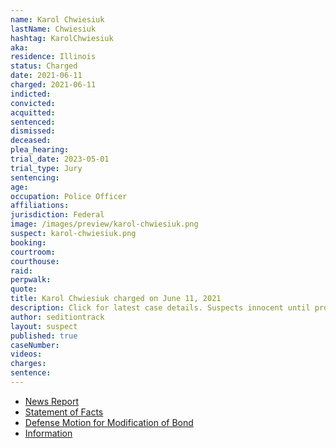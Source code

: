 ```yaml
---
name: Karol Chwiesiuk
lastName: Chwiesiuk
hashtag: KarolChwiesiuk
aka:
residence: Illinois
status: Charged
date: 2021-06-11
charged: 2021-06-11
indicted:
convicted:
acquitted:
sentenced:
dismissed:
deceased:
plea_hearing:
trial_date: 2023-05-01
trial_type: Jury
sentencing:
age:
occupation: Police Officer
affiliations:
jurisdiction: Federal
image: /images/preview/karol-chwiesiuk.png
suspect: karol-chwiesiuk.png
booking:
courtroom:
courthouse:
raid:
perpwalk:
quote:
title: Karol Chwiesiuk charged on June 11, 2021
description: Click for latest case details. Suspects innocent until proven guilty.
author: seditiontrack
layout: suspect
published: true
caseNumber: 
videos:
charges:
sentence:
---
```

- [News Report](https://chicago.cbslocal.com/2021/06/11/cpd-officer-charged-capitol-riot/)
- [Statement of Facts](https://www.justice.gov/usao-dc/case-multi-defendant/file/1403441/download)
- [Defense Motion for Modification of Bond](https://extremism.gwu.edu/sites/g/files/zaxdzs2191/f/Karol%20Chwiesiuk%20Motion%20to%20Mofidy%20Conditions%20of%20Release.pdf)
- [Information](https://extremism.gwu.edu/sites/g/files/zaxdzs2191/f/Karol%20Chwiesiuk%20Information.pdf)
